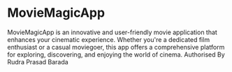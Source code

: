 # MovieMagicApp
MovieMagicApp is an innovative and user-friendly movie application that enhances your cinematic experience. Whether you're a dedicated film enthusiast or a casual moviegoer, this app offers a comprehensive platform for exploring, discovering, and enjoying the world of cinema.
Authorised By Rudra Prasad Barada 
